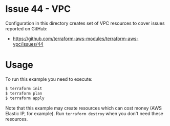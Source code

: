 Issue 44 - VPC
==============

Configuration in this directory creates set of VPC resources to cover issues reported on GitHub:

* https://github.com/terraform-aws-modules/terraform-aws-vpc/issues/44

Usage
=====

To run this example you need to execute:

```bash
$ terraform init
$ terraform plan
$ terraform apply
```

Note that this example may create resources which can cost money (AWS Elastic IP, for example). Run `terraform destroy` when you don't need these resources.
